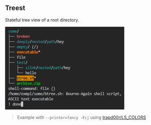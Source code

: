 ## Treest

Stateful tree view of a root directory.

![./screenshot.png](./screenshot.png)

> Example with `--printer=fancy -Fcj` using [trapd00r/LS_COLORS](https://github.com/trapd00r/LS_COLORS/)

